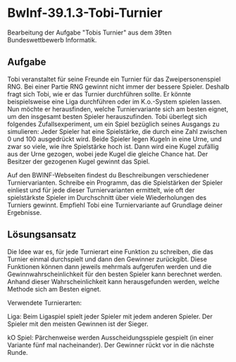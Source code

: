 # BwInf-39.1.3-Tobi-Turnier

Bearbeitung der Aufgabe "Tobis Turnier" aus dem 39ten Bundeswettbewerb Informatik.

## Aufgabe

Tobi veranstaltet für seine Freunde ein Turnier für
das Zweipersonenspiel RNG. Bei einer Partie RNG
gewinnt nicht immer der bessere Spieler.
Deshalb fragt sich Tobi, wie er das Turnier durchführen
sollte. Er könnte beispielsweise eine Liga
durchführen oder im K.o.-System spielen lassen. Nun
möchte er herausfinden, welche Turniervariante
sich am besten eignet, um den insgesamt besten
Spieler herauszufinden.
Tobi überlegt sich folgendes Zufallsexperiment, um
ein Spiel bezüglich seines Ausgangs zu simulieren:
Jeder Spieler hat eine Spielstärke, die durch eine
Zahl zwischen 0 und 100 ausgedrückt wird. Beide
Spieler legen Kugeln in eine Urne, und zwar so
viele, wie ihre Spielstärke hoch ist. Dann wird eine
Kugel zufällig aus der Urne gezogen, wobei jede
Kugel die gleiche Chance hat. Der Besitzer der gezogenen
Kugel gewinnt das Spiel.

Auf den BWINF-Webseiten findest du Beschreibungen
verschiedener Turniervarianten. Schreibe
ein Programm, das die Spielstärken der Spieler einliest
und für jede dieser Turniervarianten ermittelt,
wie oft der spielstärkste Spieler im Durchschnitt
über viele Wiederholungen des Turniers gewinnt.
Empfiehl Tobi eine Turniervariante auf Grundlage
deiner Ergebnisse.

## Lösungsansatz

Die Idee war es, für jede Turnierart eine Funktion zu schreiben, die das Turnier einmal durchspielt und dann den Gewinner zurückgibt. Diese Funktionen können dann jeweils mehrmals aufgerufen werden und die Gewinnwahrscheinlichkeit für den besten Spieler kann berechnet werden. Anhand dieser Wahrscheinlichkeit kann herausgefunden werden, welche Methode sich am Besten eignet.

Verwendete Turnierarten:

Liga: Beim Ligaspiel spielt jeder Spieler mit jedem anderen Spieler. Der Spieler mit den meisten Gewinnen ist der Sieger.

kO Spiel: Pärchenweise werden Ausscheidungsspiele gespielt (in einer Variante fünf mal nacheinander). Der Gewinner rückt vor in die nächste Runde. 
